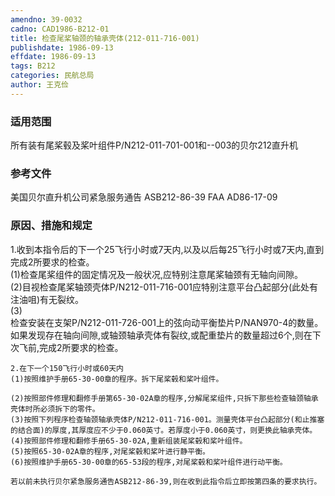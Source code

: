 ```yaml
---
amendno: 39-0032  
cadno: CAD1986-B212-01  
title: 检查尾桨轴颈的轴承壳体(212-011-716-001)  
publishdate: 1986-09-13  
effdate: 1986-09-13  
tags: B212  
categories: 民航总局  
author: 王克俭  
---
```

  
### 适用范围  
所有装有尾桨毂及桨叶组件P/N212-011-701-001和--003的贝尔212直升机  
  
<!--more-->  
### 参考文件  
美国贝尔直升机公司紧急服务通告 ASB212-86-39 FAA AD86-17-09  
  
### 原因、措施和规定  
1.收到本指令后的下一个25飞行小时或7天内,以及以后每25飞行小时或7天内,直到完成2所要求的检查。  
    (1)检查尾桨组件的固定情况及一般状况,应特别注意尾桨轴颈有无轴向间隙。  
    (2)目视检查尾桨轴颈壳体P/N212-011-716-001应特别注意平台凸起部分(此处有注油咀)有无裂纹。  
(3)  
检查安装在支架P/N212-011-726-001上的弦向动平衡垫片P/NAN970-4的数量。如果发现存在轴向间隙,或轴颈轴承壳体有裂纹,或配重垫片的数量超过6个,则在下次飞前,完成2所要求的检查。  
  
    2.在下一个150飞行小时或60天内  
    (1)按照维护手册65-30-00章的程序。拆下尾桨毂和桨叶组件。  
  
    (2)按照部件修理和翻修手册第65-30-02A章的程序,分解尾桨组件,只拆下那些检查轴颈轴承壳体时所必须拆下的零件。  
    (3)按照下列程序检查轴颈轴承壳体P/N212-011-716-001。测量壳体平台凸起部分(和止推塞的结合面)的厚度,其厚度应不少于0.060英寸。若厚度小于0.060英寸，则更换此轴承壳体。  
    (4)按照部件修理和翻修手册65-30-02A,重新组装尾桨毂和桨叶组件。  
    (5)按照65-30-02A章的程序,对尾桨毂和桨叶进行静平衡。  
    (6)按照维护手册65-30-00章的65-53段的程序,对尾桨毂和桨叶组件进行动平衡。  
  
    若以前未执行贝尔紧急服务通告ASB212-86-39,则在收到此指令后立即按第四条的要求执行。  
